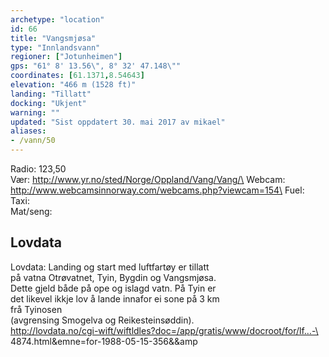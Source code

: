 ```yaml
---
archetype: "location"
id: 66
title: "Vangsmjøsa"
type: "Innlandsvann"
regioner: ["Jotunheimen"]
gps: "61° 8' 13.56\", 8° 32' 47.148\""
coordinates: [61.1371,8.54643]
elevation: "466 m (1528 ft)"
landing: "Tillatt"
docking: "Ukjent"
warning: ""
updated: "Sist oppdatert 30. mai 2017 av mikael"
aliases:
- /vann/50
---
```


Radio: 123,50\
Vær: http://www.yr.no/sted/Norge/Oppland/Vang/Vang/\
Webcam: http://www.webcamsinnorway.com/webcams.php?viewcam=154\
Fuel:\
Taxi:\
Mat/seng:

## Lovdata

Lovdata: Landing og start med luftfartøy er tillatt\
på vatna Otrøvatnet, Tyin, Bygdin og Vangsmjøsa.\
Dette gjeld både på ope og islagd vatn. På Tyin er\
det likevel ikkje lov å lande innafor ei sone på 3 km\
frå Tyinosen\
(avgrensing Smogelva og Reikesteinsøddin).\
http://lovdata.no/cgi-wift/wiftldles?doc=/app/gratis/www/docroot/for/lf…-\
4874.html&emne=for-1988-05-15-356&&amp
